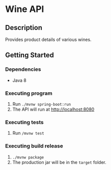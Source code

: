# Wine API

## Description
Provides product details of various wines.

## Getting Started
### Dependencies
* Java 8

### Executing program
1. Run `./mvnw spring-boot:run`
2. The API will run at [http://localhost:8080](http://localhost:8080)

### Executing tests
1. Run `/mvnw test`

### Executing build release
1. `./mvnw package`
2. The production jar will be in the `target` folder.